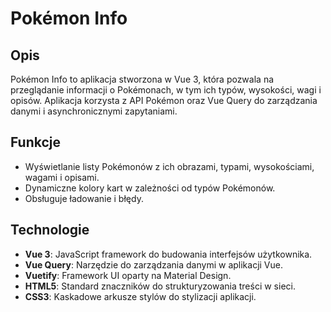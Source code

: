 # Pokémon Info

## Opis
Pokémon Info to aplikacja stworzona w Vue 3, która pozwala na przeglądanie informacji o Pokémonach, w tym ich typów, wysokości, wagi i opisów. Aplikacja korzysta z API Pokémon oraz Vue Query do zarządzania danymi i asynchronicznymi zapytaniami.

## Funkcje
- Wyświetlanie listy Pokémonów z ich obrazami, typami, wysokościami, wagami i opisami.
- Dynamiczne kolory kart w zależności od typów Pokémonów.
- Obsługuje ładowanie i błędy.

## Technologie
- **Vue 3**: JavaScript framework do budowania interfejsów użytkownika.
- **Vue Query**: Narzędzie do zarządzania danymi w aplikacji Vue.
- **Vuetify**: Framework UI oparty na Material Design.
- **HTML5**: Standard znaczników do strukturyzowania treści w sieci.
- **CSS3**: Kaskadowe arkusze stylów do stylizacji aplikacji.